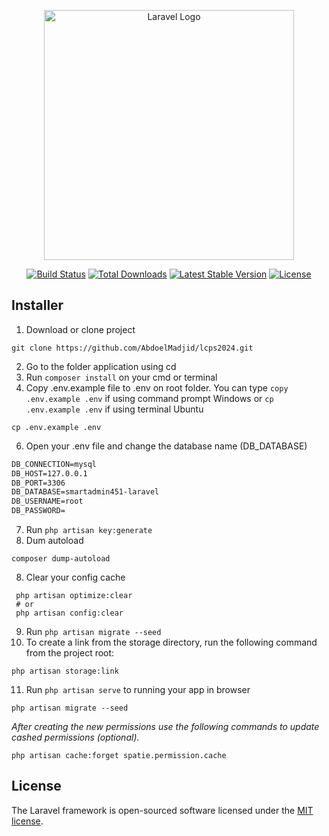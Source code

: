 <p align="center"><a href="https://laravel.com" target="_blank"><img src="https://raw.githubusercontent.com/laravel/art/master/logo-lockup/5%20SVG/2%20CMYK/1%20Full%20Color/laravel-logolockup-cmyk-red.svg" width="400" alt="Laravel Logo"></a></p>

<p align="center">
<a href="https://github.com/laravel/framework/actions"><img src="https://github.com/laravel/framework/workflows/tests/badge.svg" alt="Build Status"></a>
<a href="https://packagist.org/packages/laravel/framework"><img src="https://img.shields.io/packagist/dt/laravel/framework" alt="Total Downloads"></a>
<a href="https://packagist.org/packages/laravel/framework"><img src="https://img.shields.io/packagist/v/laravel/framework" alt="Latest Stable Version"></a>
<a href="https://packagist.org/packages/laravel/framework"><img src="https://img.shields.io/packagist/l/laravel/framework" alt="License"></a>
</p>

## Installer
1. Download or clone project

```console
git clone https://github.com/AbdoelMadjid/lcps2024.git
```

2. Go to the folder application using cd
3. Run `composer install` on your cmd or terminal
4. Copy .env.example file to .env on root folder. You can type `copy .env.example .env` if using command prompt Windows or `cp .env.example .env` if using terminal Ubuntu

```console
cp .env.example .env
```

6. Open your .env file and change the database name (DB_DATABASE)

```html
DB_CONNECTION=mysql
DB_HOST=127.0.0.1
DB_PORT=3306
DB_DATABASE=smartadmin451-laravel
DB_USERNAME=root
DB_PASSWORD=
```

7. Run `php artisan key:generate`
8. Dum autoload 

```console
composer dump-autoload
```

8. Clear your config cache

```
 php artisan optimize:clear
 # or
 php artisan config:clear
```

9. Run `php artisan migrate --seed`
10. To create a link from the storage directory, run the following command from the project root:

```
php artisan storage:link
```

11. Run `php artisan serve` to running your app in browser
```console
php artisan migrate --seed
```

_After creating the new permissions use the following commands to update cashed permissions (optional)._

`php artisan cache:forget spatie.permission.cache`



## License

The Laravel framework is open-sourced software licensed under the [MIT license](https://opensource.org/licenses/MIT).
